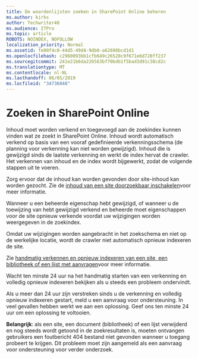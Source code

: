 ```yaml
---
title: De woordenlijsten zoeken in SharePoint Online beheren
ms.author: kirks
author: Techwriter40
ms.audience: ITPro
ms.topic: article
ROBOTS: NOINDEX, NOFOLLOW
localization_priority: Normal
ms.assetid: fe00f4c0-44d5-49d4-9db0-a62698bcd1d1
ms.openlocfilehash: c2960093bb1cfb649c26528c9f671e6d720ff237
ms.sourcegitcommit: 241e21b6da226563bf70bdb1f5bad3d91c38cd2c
ms.translationtype: MT
ms.contentlocale: nl-NL
ms.lasthandoff: 06/05/2019
ms.locfileid: "34736048"
---
```

# <a name="search-in-sharepoint-online"></a>Zoeken in SharePoint Online

Inhoud moet worden verkend en toegevoegd aan de zoekindex kunnen vinden wat ze zoekt in SharePoint Online. Inhoud wordt automatisch verkend op basis van een vooraf gedefinieerde verkenningsschema (de planning voor verkenning kan niet worden gewijzigd). Inhoud die is gewijzigd sinds de laatste verkenning en werkt de index hervat de crawler. Het verkennen van inhoud en de index wordt bijgewerkt, zodat de volgende stappen uit te voeren.

Zorg ervoor dat de inhoud kan worden gevonden door site-inhoud kan worden gezocht. Zie de [inhoud van een site doorzoekbaar inschakelen](https://docs.microsoft.com/en-us/sharepoint/make-site-content-searchable)voor meer informatie.

Wanneer u een beheerde eigenschap hebt gewijzigd, of wanneer u de toewijzing van hebt gewijzigd verkend en beheerde moet eigenschappen voor de site opnieuw verkende voordat uw wijzigingen worden weergegeven in de zoekindex. 

Omdat uw wijzigingen worden aangebracht in het zoekschema en niet op de werkelijke locatie, wordt de crawler niet automatisch opnieuw indexeren de site. 

Zie [handmatig verkennen en opnieuw indexeren van een site, een bibliotheek of een lijst met aanvragen](https://docs.microsoft.com/en-us/sharepoint/crawl-site-conten)voor meer informatie.

 Wacht ten minste 24 uur na het handmatig starten van een verkenning en volledig opnieuw indexeren bekijken als u steeds een probleem ondervindt. 

Als u meer dan 24 uur zijn verstreken sinds u de verkenning en volledig opnieuw indexeren gestart, meld u een aanvraag voor ondersteuning. In veel gevallen hebben werkt we aan een oplossing. Geef ons ten minste 24 uur om een oplossing te voltooien.

**Belangrijk**: als een site, een document (bibliotheek) of een lijst verwijderd en nog steeds wordt getoond in de zoekresultaten is, moeten ontvangen gebruikers een foutbericht 404 bestand niet gevonden wanneer u toegang probeert te krijgen. Dit probleem moet zijn aangemeld als een aanvraag voor ondersteuning voor verder onderzoek. 



